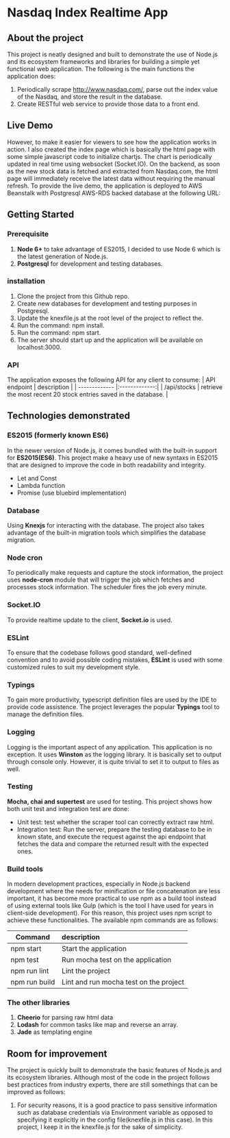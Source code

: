 
# Nasdaq Index Realtime App

## About the project
This project is neatly designed and built to demonstrate the use of Node.js and its ecosystem frameworks and libraries for building a simple yet functional web application. 
The following is the main functions the application does:
1. Periodically scrape http://www.nasdaq.com/, parse out the index value of the Nasdaq, and store the result in the database.  
2. Create RESTful web service to provide those data to a front end.

## Live Demo
However, to make it easier for viewers to see how the application works in action. I also created the index page which is basically the html page with some simple javascript 
code to initialize chartjs. The chart is periodically updated in real time using websocket (Socket.IO). On the backend, as soon as 
the new stock data is fetched and extracted from Nasdaq.com, the html page will immediately receive the latest data without requiring the manual refresh.
To provide the live demo, the application is deployed to AWS Beanstalk with Postgresql AWS-RDS backed database at the following URL:


## Getting Started
### Prerequisite

1. **Node 6+** to take advantage of ES2015, I decided to use Node 6 which is the latest generation of Node.js.
2. **Postgresql** for development and testing databases.

### installation
1. Clone the project from this Github repo.
2. Create new databases for development and testing purposes in Postgresql.
3. Update the knexfile.js at the root level of the project to reflect the. 
4. Run the command: npm install.
5. Run the command: npm start.
6. The server should start up and the application will be available on localhost:3000.

### API
The application exposes the following API for any client to consume:
| API endpoint        | description  |
| -------------  |:-------------:|
| /api/stocks      | retrieve the most recent 20 stock entries saved in the database. |

## Technologies demonstrated
### ES2015 (formerly known ES6)
  In the newer version of Node.js, it comes bundled with the built-in support for **ES2015(ES6)**. This project make a heavy use of new syntaxs in ES2015 that are designed to 
improve the code in both readability and integrity.

- Let and Const
- Lambda function
- Promise (use bluebird implementation)

### Database
  Using **Knexjs** for interacting with the database. The project also takes advantage of the built-in migration tools which simplifies the database migration.

### Node cron
  To periodically make requests and capture the stock information, the project uses **node-cron** module that will trigger the job which fetches and processes stock information.
  The scheduler fires the job every minute.

### Socket.IO
  To provide realtime update to the client, **Socket.io** is used.  

### ESLint
  To ensure that the codebase follows good standard, well-defined convention and to avoid possible coding mistakes, **ESLint** is used with some customized rules to 
  suit my development style.

### Typings
  To gain more productivity, typescript definition files are used by the IDE to provide code assistence. The project leverages the popular **Typings** tool to manage 
  the definition files.

### Logging
  Logging is the important aspect of any application. This application is no exception. It uses **Winston** as the logging library. It is basically set to output 
  through console only. However, it is quite trivial to set it to output to files as well.

### Testing
  **Mocha, chai and supertest** are used for testing. This project shows how both unit test and integration test are done:
- Unit test: test whether the scraper tool can correctly extract raw html.
-  Integration test: Run the server, prepare the testing database to be in known state, and execute the request against the api endpoint that fetches 
  the data and compare the returned result with the expected ones.


### Build tools
  In modern development practices, especially in Node.js backend development where the needs for minification or file concatenation are less important, 
  it has become more practical to use npm as a build tool instead of using external tools like Gulp (which is the tool I have used for years in client-side development). 
  For this reason, this project uses npm script to achieve these functionalities.
    The available npm commands are as follows:

| Command        | description  |
| -------------  |:-------------|
| npm start      | Start the application |
| npm test       | Run mocha test on the application      |
| npm run lint   | Lint the project      |
| npm run build  | Lint and run mocha test on the project      |


### The other libraries
1. **Cheerio** for parsing raw html data
2. **Lodash** for common tasks like map and reverse an array.
3. **Jade** as templating engine


## Room for improvement
The project is quickly built to demonstrate the basic features of Node.js and its ecosystem libraries. Although most of the code in the project follows best 
practices from industry experts, there are still somethings that can be improved as follows: 
1. For security reasons, it is a good practice to pass sensitive information such as database credentials via Environment variable as opposed to specifying it explicitly in 
the config file(knexfile.js in this case). In this project, I keep it in the knexfile.js for the sake of simplicity.
